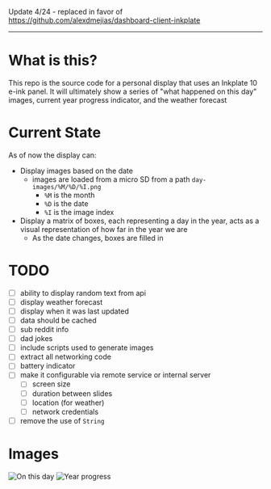 Update 4/24 - replaced in favor of https://github.com/alexdmejias/dashboard-client-inkplate


----

# What is this?

This repo is the source code for a personal display that uses an Inkplate 10 e-ink panel. It will ultimately show a series of "what happened on this day" images, current year progress indicator, and the weather forecast

# Current State

As of now the display can:

- Display images based on the date
  - images are loaded from a micro SD from a path `day-images/%M/%D/%I.png`
    - `%M` is the month
    - `%D` is the date
    - `%I` is the image index
- Display a matrix of boxes, each representing a day in the year, acts as a visual representation of how far in the year we are
  - As the date changes, boxes are filled in

# TODO

- [ ] ability to display random text from api
- [ ] display weather forecast
- [ ] display when it was last updated
- [ ] data should be cached
- [ ] sub reddit info
- [ ] dad jokes
- [ ] include scripts used to generate images
- [ ] extract all networking code
- [ ] battery indicator
- [ ] make it configurable via remote service or internal server
  - [ ] screen size
  - [ ] duration between slides
  - [ ] location (for weather)
  - [ ] network credentials
- [ ] remove the use of `String`

# Images

![On this day](./images/on-this-day.jpg "On This Day")
![Year progress](./images/year.jpg "Year Progress")
